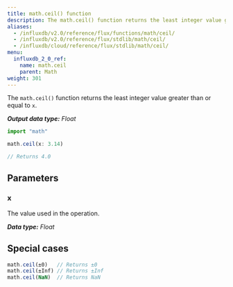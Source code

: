 ```yaml
---
title: math.ceil() function
description: The math.ceil() function returns the least integer value greater than or equal to `x`.
aliases:
  - /influxdb/v2.0/reference/flux/functions/math/ceil/
  - /influxdb/v2.0/reference/flux/stdlib/math/ceil/
  - /influxdb/cloud/reference/flux/stdlib/math/ceil/
menu:
  influxdb_2_0_ref:
    name: math.ceil
    parent: Math
weight: 301
---
```


The `math.ceil()` function returns the least integer value greater than or equal to `x`.

_**Output data type:** Float_

```js
import "math"

math.ceil(x: 3.14)

// Returns 4.0
```

## Parameters

### x
The value used in the operation.

_**Data type:** Float_

## Special cases
```js
math.ceil(±0)   // Returns ±0
math.ceil(±Inf) // Returns ±Inf
math.ceil(NaN)  // Returns NaN
```
